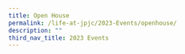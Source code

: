 ```yaml
---
title: Open House
permalink: /life-at-jpjc/2023-Events/openhouse/
description: ""
third_nav_title: 2023 Events
---
```

